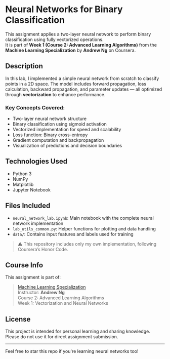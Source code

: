 # Neural Networks for Binary Classification 

This assignment applies a two-layer neural network to perform binary classification using fully vectorized operations.  
It is part of **Week 1 (Course 2: Advanced Learning Algorithms)** from the **Machine Learning Specialization** by **Andrew Ng** on Coursera.

##  Description

In this lab, I implemented a simple neural network from scratch to classify points in a 2D space. The model includes forward propagation, loss calculation, backward propagation, and parameter updates — all optimized through **vectorization** to enhance performance.

### Key Concepts Covered:
- Two-layer neural network structure
- Binary classification using sigmoid activation
- Vectorized implementation for speed and scalability
- Loss function: Binary cross-entropy
- Gradient computation and backpropagation
- Visualization of predictions and decision boundaries

##  Technologies Used

- Python 3
- NumPy
- Matplotlib
- Jupyter Notebook

##  Files Included

- `neural_network_lab.ipynb`: Main notebook with the complete neural network implementation
- `lab_utils_common.py`: Helper functions for plotting and data handling
- `data/`: Contains input features and labels used for training

> ⚠️ This repository includes only my own implementation, following Coursera’s Honor Code.

##  Course Info

This assignment is part of:
> [Machine Learning Specialization](https://www.coursera.org/specializations/machine-learning-introduction)  
> Instructor: **Andrew Ng**  
> Course 2: Advanced Learning Algorithms  
> Week 1: Vectorization and Neural Networks

##  License

This project is intended for personal learning and sharing knowledge. Please do not use it for direct assignment submission.

---

 Feel free to star this repo if you're learning neural networks too!
